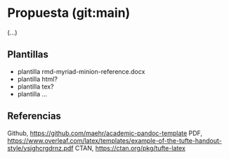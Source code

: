 # Propuesta (git:main)
(...)

## Plantillas
* plantilla rmd-myriad-minion-reference.docx
* plantilla html?
* plantilla tex?
* plantilla ...

## Referencias
Github, https://github.com/maehr/academic-pandoc-template
PDF, https://www.overleaf.com/latex/templates/example-of-the-tufte-handout-style/ysjghcrgdrnz.pdf
CTAN, https://ctan.org/pkg/tufte-latex 

